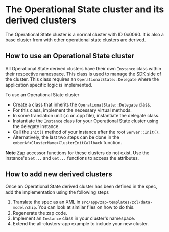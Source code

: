 # The Operational State cluster and its derived clusters

The Operational State cluster is a normal cluster with ID 0x0060. It is also a
base cluster from with other operational state clusters are derived.

## How to use an Operational State cluster

All Operational State derived clusters have their own `Instance` class within
their respective namespace. This class is used to manage the SDK side of the
cluster. This class requires an `OperationalState::Delegate` where the
application specific logic is implemented.

To use an Operational State cluster

-   Create a class that inherits the `OperationalState::Delegate` class.
-   For this class, implement the necessary virtual methods.
-   In some translation unit (.c or .cpp file), instantiate the delegate class.
-   Instantiate the `Instance` class for your Operational State cluster using
    the delegate instance.
-   Call the `Init()` method of your instance after the root `Server::Init()`.
-   Alternatively, the last two steps can be done in the
    `emberAf<ClusterName>ClusterInitCallback` function.

**Note** Zap accessor functions for these clusters do not exist. Use the
instance's `Set...` and `Get...` functions to access the attributes.

## How to add new derived clusters

Once an Operational State derived cluster has been defined in the spec, add the
implementation using the following steps

1.  Translate the spec as an XML in `src/app/zap-templates/zcl/data-model/chip`.
    You can look at similar files on how to do this.
2.  Regenerate the zap code.
3.  Implement an `Instance` class in your cluster's namespace.
4.  Extend the all-clusters-app example to include your new cluster.
